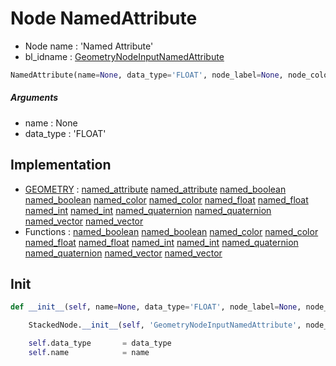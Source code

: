 # Node NamedAttribute

- Node name : 'Named Attribute'
- bl_idname : [GeometryNodeInputNamedAttribute](https://docs.blender.org/api/current/bpy.types.GeometryNodeInputNamedAttribute.html)


``` python
NamedAttribute(name=None, data_type='FLOAT', node_label=None, node_color=None)
```
##### Arguments

- name : None
- data_type : 'FLOAT'

## Implementation

- [GEOMETRY](/docs/GeoNodes/GEOMETRY.md) : [named_attribute](/docs/GeoNodes/GEOMETRY.md#named_attribute) [named_attribute](/docs/GeoNodes/GEOMETRY.md#named_attribute) [named_boolean](/docs/GeoNodes/GEOMETRY.md#named_boolean) [named_boolean](/docs/GeoNodes/GEOMETRY.md#named_boolean) [named_color](/docs/GeoNodes/GEOMETRY.md#named_color) [named_color](/docs/GeoNodes/GEOMETRY.md#named_color) [named_float](/docs/GeoNodes/GEOMETRY.md#named_float) [named_float](/docs/GeoNodes/GEOMETRY.md#named_float) [named_int](/docs/GeoNodes/GEOMETRY.md#named_int) [named_int](/docs/GeoNodes/GEOMETRY.md#named_int) [named_quaternion](/docs/GeoNodes/GEOMETRY.md#named_quaternion) [named_quaternion](/docs/GeoNodes/GEOMETRY.md#named_quaternion) [named_vector](/docs/GeoNodes/GEOMETRY.md#named_vector) [named_vector](/docs/GeoNodes/GEOMETRY.md#named_vector)
- Functions : [named_boolean](/docs/GeoNodes/GeoNodesTree.md#named_boolean) [named_boolean](/docs/GeoNodes/GeoNodesTree.md#named_boolean) [named_color](/docs/GeoNodes/GeoNodesTree.md#named_color) [named_color](/docs/GeoNodes/GeoNodesTree.md#named_color) [named_float](/docs/GeoNodes/GeoNodesTree.md#named_float) [named_float](/docs/GeoNodes/GeoNodesTree.md#named_float) [named_int](/docs/GeoNodes/GeoNodesTree.md#named_int) [named_int](/docs/GeoNodes/GeoNodesTree.md#named_int) [named_quaternion](/docs/GeoNodes/GeoNodesTree.md#named_quaternion) [named_quaternion](/docs/GeoNodes/GeoNodesTree.md#named_quaternion) [named_vector](/docs/GeoNodes/GeoNodesTree.md#named_vector) [named_vector](/docs/GeoNodes/GeoNodesTree.md#named_vector)

## Init

``` python
def __init__(self, name=None, data_type='FLOAT', node_label=None, node_color=None):

    StackedNode.__init__(self, 'GeometryNodeInputNamedAttribute', node_label=node_label, node_color=node_color)

    self.data_type       = data_type
    self.name            = name
```
